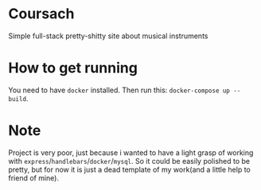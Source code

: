 # Coursach

Simple full-stack pretty-shitty site about musical instruments

# How to get running

You need to have `docker` installed. Then run this: `docker-compose up --build`.

# Note

Project is very poor, just because i wanted to have a light grasp of working with 
`express`/`handlebars`/`docker`/`mysql`. So it could be easily polished to be pretty, 
but for now it is just a dead template of my work(and a little help to friend of mine).
